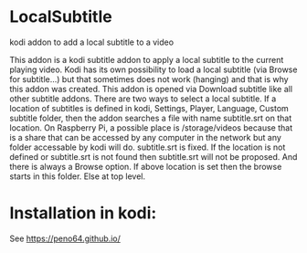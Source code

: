 # LocalSubtitle

kodi addon to add a local subtitle to a video

This addon is a kodi subtitle addon to apply a local subtitle to the current playing video.
Kodi has its own possibility to load a local subtitle (via Browse for subtitle...) but that sometimes does not work (hanging) and that is why this addon was created.
This addon is opened via Download subtitle like all other subtitle addons.
There are two ways to select a local subtitle.
If a location of subtitles is defined in kodi, Settings, Player, Language, Custom subtitle folder, then the addon searches a file with name subtitle.srt on that location.
On Raspberry Pi, a possible place is /storage/videos because that is a share that can be accessed by any computer in the network but any folder accessable by kodi will do.
subtitle.srt is fixed. If the location is not defined or subtitle.srt is not found then subtitle.srt will not be proposed.
And there is always a Browse option. If above location is set then the browse starts in this folder. Else at top level.

# Installation in kodi:
See https://peno64.github.io/
